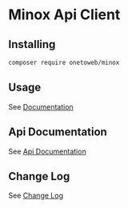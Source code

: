 # Minox Api Client

## Installing

```bash
composer require onetoweb/minox
```

## Usage

See [Documentation](docs/index.rst)

## Api Documentation

See [Api Documentation](https://app.minox.nl/docs/api/rest/)

## Change Log

See [Change Log](CHANGELOG.md)